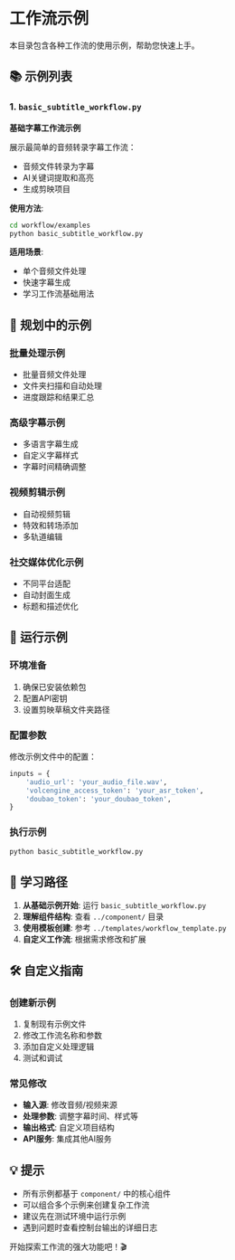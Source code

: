 # 工作流示例

本目录包含各种工作流的使用示例，帮助您快速上手。

## 📚 示例列表

### 1. `basic_subtitle_workflow.py`
**基础字幕工作流示例**

展示最简单的音频转录字幕工作流：
- 音频文件转录为字幕
- AI关键词提取和高亮
- 生成剪映项目

**使用方法**:
```bash
cd workflow/examples
python basic_subtitle_workflow.py
```

**适用场景**:
- 单个音频文件处理
- 快速字幕生成
- 学习工作流基础用法

## 🎯 规划中的示例

### 批量处理示例
- 批量音频文件处理
- 文件夹扫描和自动处理
- 进度跟踪和结果汇总

### 高级字幕示例
- 多语言字幕生成
- 自定义字幕样式
- 字幕时间精确调整

### 视频剪辑示例
- 自动视频剪辑
- 特效和转场添加
- 多轨道编辑

### 社交媒体优化示例
- 不同平台适配
- 自动封面生成
- 标题和描述优化

## 🚀 运行示例

### 环境准备
1. 确保已安装依赖包
2. 配置API密钥
3. 设置剪映草稿文件夹路径

### 配置参数
修改示例文件中的配置：
```python
inputs = {
    'audio_url': 'your_audio_file.wav',
    'volcengine_access_token': 'your_asr_token',
    'doubao_token': 'your_doubao_token',
}
```

### 执行示例
```bash
python basic_subtitle_workflow.py
```

## 📖 学习路径

1. **从基础示例开始**: 运行 `basic_subtitle_workflow.py`
2. **理解组件结构**: 查看 `../component/` 目录
3. **使用模板创建**: 参考 `../templates/workflow_template.py`
4. **自定义工作流**: 根据需求修改和扩展

## 🛠️ 自定义指南

### 创建新示例
1. 复制现有示例文件
2. 修改工作流名称和参数
3. 添加自定义处理逻辑
4. 测试和调试

### 常见修改
- **输入源**: 修改音频/视频来源
- **处理参数**: 调整字幕时间、样式等
- **输出格式**: 自定义项目结构
- **API服务**: 集成其他AI服务

## 💡 提示

- 所有示例都基于 `component/` 中的核心组件
- 可以组合多个示例来创建复杂工作流
- 建议先在测试环境中运行示例
- 遇到问题时查看控制台输出的详细日志

开始探索工作流的强大功能吧！🎬





